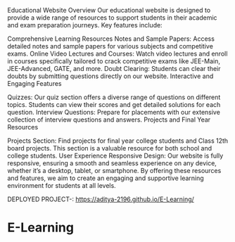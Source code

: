 Educational Website Overview
Our educational website is designed to provide a wide range of resources to support students in their academic and exam preparation journeys. Key features include:

Comprehensive Learning Resources
Notes and Sample Papers: Access detailed notes and sample papers for various subjects and competitive exams.
Online Video Lectures and Courses: Watch video lectures and enroll in courses specifically tailored to crack competitive exams like JEE-Main, JEE-Advanced, GATE, and more.
Doubt Clearing: Students can clear their doubts by submitting questions directly on our website.
Interactive and Engaging Features

Quizzes: Our quiz section offers a diverse range of questions on different topics. Students can view their scores and get detailed solutions for each question.
Interview Questions: Prepare for placements with our extensive collection of interview questions and answers.
Projects and Final Year Resources

Projects Section: Find projects for final year college students and Class 12th board projects. This section is a valuable resource for both school and college students.
User Experience
Responsive Design: Our website is fully responsive, ensuring a smooth and seamless experience on any device, whether it’s a desktop, tablet, or smartphone.
By offering these resources and features, we aim to create an engaging and supportive learning environment for students at all levels.

DEPLOYED PROJECT-: https://aditya-2196.github.io/E-Learning/

# E-Learning
